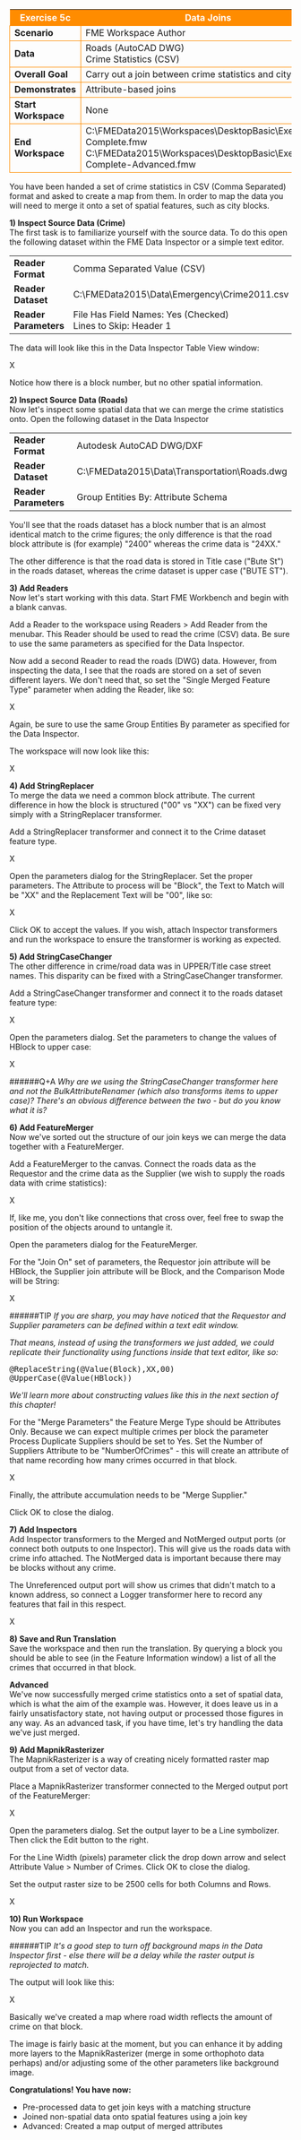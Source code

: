 <table style="border-spacing: 0px">
<tr>
<th style="background-color:darkorange;color:white">Exercise 5c</th>
<th style="background-color:darkorange;color:white">Data Joins</th>
</tr>

<tr>
<td style="border: 1px solid darkorange; font-weight: bold">Scenario</td>
<td style="border: 1px solid darkorange">FME Workspace Author</td>
</tr>

<tr>
<td style="border: 1px solid darkorange; font-weight: bold">Data</td>
<td style="border: 1px solid darkorange">Roads (AutoCAD DWG)<br>Crime Statistics (CSV)</td>
</tr>

<tr>
<td style="border: 1px solid darkorange; font-weight: bold">Overall Goal</td>
<td style="border: 1px solid darkorange">Carry out a join between crime statistics and city block</td>
</tr>

<tr>
<td style="border: 1px solid darkorange; font-weight: bold">Demonstrates</td>
<td style="border: 1px solid darkorange">Attribute-based joins</td>
</tr>

<tr>
<td style="border: 1px solid darkorange; font-weight: bold">Start Workspace</td>
<td style="border: 1px solid darkorange">None</td>
</tr>

<tr>
<td style="border: 1px solid darkorange; font-weight: bold">End Workspace</td>
<td style="border: 1px solid darkorange">C:\FMEData2015\Workspaces\DesktopBasic\Exercise5c-Complete.fmw<br>C:\FMEData2015\Workspaces\DesktopBasic\Exercise5c-Complete-Advanced.fmw</td>
</tr>

</table>

You have been handed a set of crime statistics in CSV (Comma Separated) format and asked to create a map from them. In order to map the data you will need to merge it onto a set of spatial features, such as city blocks.


**1) Inspect Source Data (Crime)**
<br>The first task is to familiarize yourself with the source data. To do this open the following dataset within the FME Data Inspector or a simple text editor.

<table style="border: 0px">

<tr>
<td style="font-weight: bold">Reader Format</td>
<td style="">Comma Separated Value (CSV)</td>
</tr>

<tr>
<td style="font-weight: bold">Reader Dataset</td>
<td style="">C:\FMEData2015\Data\Emergency\Crime2011.csv</td>
</tr>

<tr>
<td style="font-weight: bold">Reader Parameters</td>
<td style="">File Has Field Names: Yes (Checked)<br>Lines to Skip: Header 1</td>
</tr>

</table>


The data will look like this in the Data Inspector Table View window:

X

Notice how there is a block number, but no other spatial information.


**2) Inspect Source Data (Roads)**
<br>Now let's inspect some spatial data that we can merge the crime statistics onto. Open the following dataset in the Data Inspector

<table style="border: 0px">

<tr>
<td style="font-weight: bold">Reader Format</td>
<td style="">Autodesk AutoCAD DWG/DXF</td>
</tr>

<tr>
<td style="font-weight: bold">Reader Dataset</td>
<td style="">C:\FMEData2015\Data\Transportation\Roads.dwg</td>
</tr>

<tr>
<td style="font-weight: bold">Reader Parameters</td>
<td style="">Group Entities By: Attribute Schema</td>
</tr>

</table>


You'll see that the roads dataset has a block number that is an almost identical match to the crime figures; the only difference is that the road block attribute is (for example) "2400" whereas the crime data is "24XX."

The other difference is that the road data is stored in Title case ("Bute St") in the roads dataset, whereas the crime dataset is upper case ("BUTE ST").


**3) Add Readers**
<br>Now let's start working with this data. Start FME Workbench and begin with a blank canvas.

Add a Reader to the workspace using Readers > Add Reader from the menubar. This
Reader should be used to read the crime (CSV) data. Be sure to use the same parameters as specified for the Data Inspector.

Now add a second Reader to read the roads (DWG) data. However, from inspecting the data, I see that the roads are stored on a set of seven different layers. We don't need that, so set the "Single Merged Feature Type" parameter when adding the Reader, like so:

X

Again, be sure to use the same Group Entities By parameter as specified for the Data Inspector.

The workspace will now look like this:

X



**4) Add StringReplacer**
<br>To merge the data we need a common block attribute. The current difference in how the block is structured ("00" vs "XX") can be fixed very simply with a StringReplacer transformer.

Add a StringReplacer transformer and connect it to the Crime dataset feature type.

X

Open the parameters dialog for the StringReplacer. Set the proper parameters. The Attribute to process will be "Block", the Text to Match will be "XX" and the Replacement Text will be "00", like so:

X

Click OK to accept the values. If you wish, attach Inspector transformers and run the workspace to ensure the transformer is working as expected.


**5) Add StringCaseChanger**
<br>The other difference in crime/road data was in UPPER/Title case street names. This disparity can be fixed with a StringCaseChanger transformer.

Add a StringCaseChanger transformer and connect it to the roads dataset feature type:

X

Open the parameters dialog. Set the parameters to change the values of HBlock to upper case:

X


######Q+A
*Why are we using the StringCaseChanger transformer here and not the
BulkAttributeRenamer (which also transforms items to upper case)? There's an
obvious difference between the two - but do you know what it is?*


**6) Add FeatureMerger**
<br>Now we've sorted out the structure of our join keys we can merge the data together with a FeatureMerger.

Add a FeatureMerger to the canvas. Connect the roads data as the Requestor and the crime data as the Supplier (we wish to supply the roads data with crime statistics):

X

If, like me, you don't like connections that cross over, feel free to swap the position of the objects around to untangle it.

Open the parameters dialog for the FeatureMerger.

For the "Join On" set of parameters, the Requestor join attribute will be HBlock, the Supplier join attribute will be Block, and the Comparison Mode will be String:

X

######TIP
*If you are sharp, you may have noticed that the Requestor and Supplier parameters can be defined within a text edit window.*

*That means, instead of using the transformers we just added, we could replicate
their functionality using functions inside that text editor, like so:*

<pre>
@ReplaceString(@Value(Block),XX,00)
@UpperCase(@Value(HBlock))
</pre>

*We'll learn more about constructing values like this in the next section of this
chapter!*

For the "Merge Parameters" the Feature Merge Type should be Attributes Only. Because we can expect multiple crimes per block the parameter Process Duplicate Suppliers should be set to Yes. Set the Number of Suppliers Attribute to be "NumberOfCrimes" - this will create an attribute of that name recording how many crimes occurred in that block.

X

Finally, the attribute accumulation needs to be "Merge Supplier."

Click OK to close the dialog.


**7) Add Inspectors**
<br>Add Inspector transformers to the Merged and NotMerged output ports (or connect both outputs to one Inspector). This will give us the roads data with crime info attached. The NotMerged data is important because there may be blocks without any crime.

The Unreferenced output port will show us crimes that didn't match to a known address, so connect a Logger transformer here to record any features that fail in this respect.

X


**8) Save and Run Translation**
<br>Save the workspace and then run the translation. By querying a block you should be able to see (in the Feature Information window) a list of all the crimes that occurred in that block.


**Advanced**
<br>We've now successfully merged crime statistics onto a set of spatial data, which is what the aim of the example was. However, it does leave us in a fairly unsatisfactory state, not having output or processed those figures in any way.
As an advanced task, if you have time, let's try handling the data we've just merged.



**9) Add MapnikRasterizer**
<br>The MapnikRasterizer is a way of creating nicely formatted raster map output from a set of vector data.

Place a MapnikRasterizer transformer connected to the Merged output port of the
FeatureMerger:

X

Open the parameters dialog. Set the output layer to be a Line symbolizer. Then click the Edit button to the right.

For the Line Width (pixels) parameter click the drop down arrow and select Attribute Value > Number of Crimes. Click OK to close the dialog.

Set the output raster size to be 2500 cells for both Columns and Rows.

X


**10) Run Workspace**
<br>Now you can add an Inspector and run the workspace.

######TIP
*It's a good step to turn off background maps in the Data Inspector first - else there will be a delay while the raster output is reprojected to match.*

The output will look like this:

X

Basically we've created a map where road width reflects the amount of crime on that block.

The image is fairly basic at the moment, but you can enhance it by adding more layers to the MapnikRasterizer (merge in some orthophoto data perhaps) and/or adjusting some of the other parameters like background image.


**Congratulations! You have now:**

- Pre-processed data to get join keys with a matching structure
- Joined non-spatial data onto spatial features using a join key
- Advanced: Created a map output of merged attributes